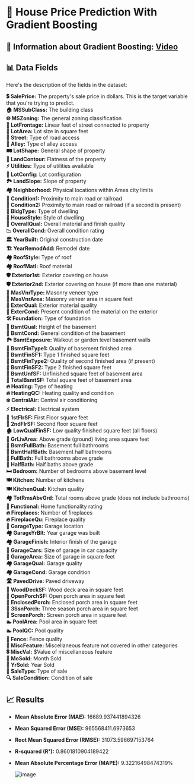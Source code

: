 # 🏡 House Price Prediction With Gradient Boosting

## 📖 Information about Gradient Boosting: [Video](https://www.youtube.com/watch?v=3CC4N4z3GJc)

## 📊 Data Fields
Here's the description of the fields in the dataset:

**💲 SalePrice:** The property's sale price in dollars. This is the target variable that you're trying to predict.  
**🏠 MSSubClass:** The building class  
**🌐 MSZoning:** The general zoning classification  
**📏 LotFrontage:** Linear feet of street connected to property  
**🏡 LotArea:** Lot size in square feet  
**🚗 Street:** Type of road access  
**🚶 Alley:** Type of alley access  
**🛤️ LotShape:** General shape of property  
**🌲 LandContour:** Flatness of the property  
**⚡ Utilities:** Type of utilities available  
**📐 LotConfig:** Lot configuration  
**🏞️ LandSlope:** Slope of property  
**🏘️ Neighborhood:** Physical locations within Ames city limits  
**🚉 Condition1:** Proximity to main road or railroad  
**🚉 Condition2:** Proximity to main road or railroad (if a second is present)  
**🏢 BldgType:** Type of dwelling  
**🏡 HouseStyle:** Style of dwelling  
**🔨 OverallQual:** Overall material and finish quality  
**📉 OverallCond:** Overall condition rating  
**🏛️ YearBuilt:** Original construction date  
**🏗️ YearRemodAdd:** Remodel date  
**🏘️ RoofStyle:** Type of roof  
**🏘️ RoofMatl:** Roof material  
**🛡️ Exterior1st:** Exterior covering on house  
**🛡️ Exterior2nd:** Exterior covering on house (if more than one material)  
**🧱 MasVnrType:** Masonry veneer type  
**📏 MasVnrArea:** Masonry veneer area in square feet  
**🏡 ExterQual:** Exterior material quality  
**🏡 ExterCond:** Present condition of the material on the exterior  
**🛠️ Foundation:** Type of foundation  
**🏡 BsmtQual:** Height of the basement  
**🏡 BsmtCond:** General condition of the basement  
**🏞️ BsmtExposure:** Walkout or garden level basement walls  
**🏡 BsmtFinType1:** Quality of basement finished area  
**📏 BsmtFinSF1:** Type 1 finished square feet  
**🏡 BsmtFinType2:** Quality of second finished area (if present)  
**📏 BsmtFinSF2:** Type 2 finished square feet  
**📏 BsmtUnfSF:** Unfinished square feet of basement area  
**📏 TotalBsmtSF:** Total square feet of basement area  
**🔥 Heating:** Type of heating  
**🔥 HeatingQC:** Heating quality and condition  
**❄️ CentralAir:** Central air conditioning  
**⚡ Electrical:** Electrical system  
**🏡 1stFlrSF:** First Floor square feet  
**🏡 2ndFlrSF:** Second floor square feet  
**🏚️ LowQualFinSF:** Low quality finished square feet (all floors)  
**🏡 GrLivArea:** Above grade (ground) living area square feet  
**🚿 BsmtFullBath:** Basement full bathrooms  
**🚻 BsmtHalfBath:** Basement half bathrooms  
**🚿 FullBath:** Full bathrooms above grade  
**🚻 HalfBath:** Half baths above grade  
**🛏️ Bedroom:** Number of bedrooms above basement level  
**🍽️ Kitchen:** Number of kitchens  
**🍽️ KitchenQual:** Kitchen quality  
**🏘️ TotRmsAbvGrd:** Total rooms above grade (does not include bathrooms)  
**🏡 Functional:** Home functionality rating  
**🔥 Fireplaces:** Number of fireplaces  
**🔥 FireplaceQu:** Fireplace quality  
**🚗 GarageType:** Garage location  
**🏘️ GarageYrBlt:** Year garage was built  
**🏘️ GarageFinish:** Interior finish of the garage  
**🚗 GarageCars:** Size of garage in car capacity  
**📏 GarageArea:** Size of garage in square feet  
**🏘️ GarageQual:** Garage quality  
**🏘️ GarageCond:** Garage condition  
**🛣️ PavedDrive:** Paved driveway  
**🏡 WoodDeckSF:** Wood deck area in square feet  
**🏡 OpenPorchSF:** Open porch area in square feet  
**🏡 EnclosedPorch:** Enclosed porch area in square feet  
**🏡 3SsnPorch:** Three season porch area in square feet  
**🏡 ScreenPorch:** Screen porch area in square feet  
**🏊 PoolArea:** Pool area in square feet  
**🏊 PoolQC:** Pool quality  
**🏡 Fence:** Fence quality  
**🔧 MiscFeature:** Miscellaneous feature not covered in other categories  
**💲 MiscVal:** $Value of miscellaneous feature  
**📅 MoSold:** Month Sold  
**📅 YrSold:** Year Sold  
**🛒 SaleType:** Type of sale  
**🔍 SaleCondition:** Condition of sale  

## 📈 Results
- **Mean Absolute Error (MAE):** 16689.937441894326
- **Mean Squared Error (MSE):** 965568411.6973653
- **Root Mean Squared Error (RMSE):** 31073.596697153764
- **R-squared (R²):** 0.8601810904189422
- **Mean Absolute Percentage Error (MAPE):** 9.32216498474319%

  ![image](https://github.com/user-attachments/assets/627d5263-ec05-4147-92b4-8e3ef82002d9)

